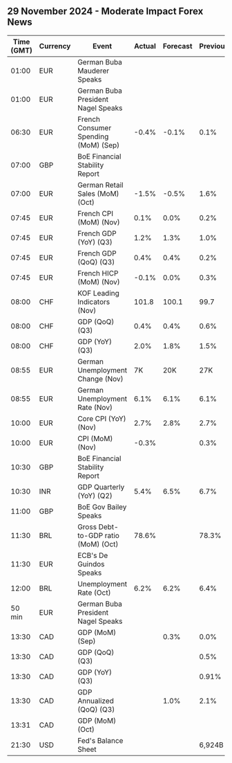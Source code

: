 ## 29 November 2024 - Moderate Impact Forex News

| Time (GMT) | Currency | Event | Actual | Forecast | Previous |
|------|----------|-------|--------|----------|----------|
| 01:00 | EUR | German Buba Mauderer Speaks |  |  |  |
| 01:00 | EUR | German Buba President Nagel Speaks |  |  |  |
| 06:30 | EUR | French Consumer Spending (MoM) (Sep) | -0.4% | -0.1% | 0.1% |
| 07:00 | GBP | BoE Financial Stability Report |  |  |  |
| 07:00 | EUR | German Retail Sales (MoM) (Oct) | -1.5% | -0.5% | 1.6% |
| 07:45 | EUR | French CPI (MoM) (Nov) | 0.1% | 0.0% | 0.2% |
| 07:45 | EUR | French GDP (YoY) (Q3) | 1.2% | 1.3% | 1.0% |
| 07:45 | EUR | French GDP (QoQ) (Q3) | 0.4% | 0.4% | 0.2% |
| 07:45 | EUR | French HICP (MoM) (Nov) | -0.1% | 0.0% | 0.3% |
| 08:00 | CHF | KOF Leading Indicators (Nov) | 101.8 | 100.1 | 99.7 |
| 08:00 | CHF | GDP (QoQ) (Q3) | 0.4% | 0.4% | 0.6% |
| 08:00 | CHF | GDP (YoY) (Q3) | 2.0% | 1.8% | 1.5% |
| 08:55 | EUR | German Unemployment Change (Nov) | 7K | 20K | 27K |
| 08:55 | EUR | German Unemployment Rate (Nov) | 6.1% | 6.1% | 6.1% |
| 10:00 | EUR | Core CPI (YoY) (Nov) | 2.7% | 2.8% | 2.7% |
| 10:00 | EUR | CPI (MoM) (Nov) | -0.3% |  | 0.3% |
| 10:30 | GBP | BoE Financial Stability Report |  |  |  |
| 10:30 | INR | GDP Quarterly (YoY) (Q2) | 5.4% | 6.5% | 6.7% |
| 11:00 | GBP | BoE Gov Bailey Speaks |  |  |  |
| 11:30 | BRL | Gross Debt-to-GDP ratio (MoM) (Oct) | 78.6% |  | 78.3% |
| 11:30 | EUR | ECB's De Guindos Speaks |  |  |  |
| 12:00 | BRL | Unemployment Rate (Oct) | 6.2% | 6.2% | 6.4% |
| 50 min | EUR | German Buba President Nagel Speaks |  |  |  |
| 13:30 | CAD | GDP (MoM) (Sep) |  | 0.3% | 0.0% |
| 13:30 | CAD | GDP (QoQ) (Q3) |  |  | 0.5% |
| 13:30 | CAD | GDP (YoY) (Q3) |  |  | 0.91% |
| 13:30 | CAD | GDP Annualized (QoQ) (Q3) |  | 1.0% | 2.1% |
| 13:31 | CAD | GDP (MoM) (Oct) |  |  |  |
| 21:30 | USD | Fed's Balance Sheet |  |  | 6,924B |
